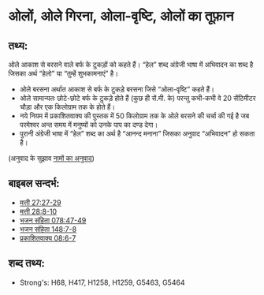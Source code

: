 # ओलों, ओले गिरना, ओला-वृष्टि, ओलों का तूफ़ान #

## तथ्य: ##

ओले आकाश से बरसने वाले बर्फ के टुकड़ों को कहते हैं। “हेल” शब्द अंग्रेजी भाषा में अभिवादन का शब्द है जिसका अर्थ “हेलो” या “तुम्हें शुभकामनाएं” है।

* ओले बरसना अर्थात आकाश से बर्फ के टुकड़े बरसना जिसे “ओला-वृष्टि” कहते हैं।
* ओले सामान्यतः छोटे-छोटे बर्फ के टुकड़े होते हैं (कुछ ही सें.मी. के) परन्तु कभी-कभी वे 20 सेंटिमीटर चौड़ा और एक किलोग्राम तक के होते हैं। 
* नये नियम में प्रकाशितवाक्य की पुस्तक में 50 किलोग्राम तक के ओले बरसने की चर्चा की गई है जब परमेश्वर अन्त समय में मनुष्यों को उनके पाप का दण्ड देगा।
* पुरानी अंग्रेजी भाषा में “हेल” शब्द का अर्थ है “आनन्द मनाना” जिसका अनुवाद “अभिवादन” हो सकता है। 

(अनुवाद के सुझाव [नामों का अनुवाद](rc://hi/ta/man/translate/translate-names))

## बाइबल सन्दर्भ: ##

* [मत्ती 27:27-29](rc://hi/tn/help/mat/27/27)
* [मत्ती 28:8-10](rc://hi/tn/help/mat/28/08)
* [भजन संहिता 078:47-49](rc://hi/tn/help/psa/078/047)
* [भजन संहिता 148:7-8](rc://hi/tn/help/psa/148/007)
* [प्रकाशितवाक्य  08:6-7](rc://hi/tn/help/rev/08/06)

## शब्द तथ्य: ##

* Strong's: H68, H417, H1258, H1259, G5463, G5464
